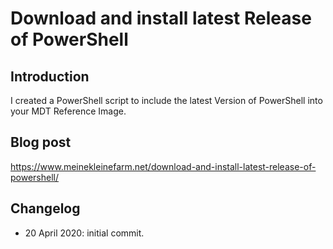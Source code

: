 # Download and install latest Release of PowerShell

## Introduction

I created a PowerShell script to include the latest Version of PowerShell into your MDT Reference Image.

## Blog post

<https://www.meinekleinefarm.net/download-and-install-latest-release-of-powershell/>

## Changelog

- 20 April 2020: initial commit.

